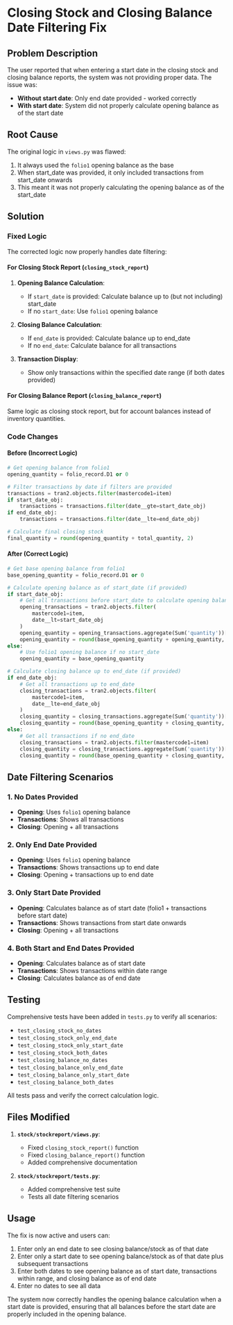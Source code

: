 # Closing Stock and Closing Balance Date Filtering Fix

## Problem Description

The user reported that when entering a start date in the closing stock and closing balance reports, the system was not providing proper data. The issue was:

- **Without start date**: Only end date provided - worked correctly
- **With start date**: System did not properly calculate opening balance as of the start date

## Root Cause

The original logic in `views.py` was flawed:

1. It always used the `folio1` opening balance as the base
2. When start_date was provided, it only included transactions from start_date onwards
3. This meant it was not properly calculating the opening balance as of the start_date

## Solution

### Fixed Logic

The corrected logic now properly handles date filtering:

#### For Closing Stock Report (`closing_stock_report`)

1. **Opening Balance Calculation**:
   - If `start_date` is provided: Calculate balance up to (but not including) start_date
   - If no `start_date`: Use `folio1` opening balance

2. **Closing Balance Calculation**:
   - If `end_date` is provided: Calculate balance up to end_date
   - If no `end_date`: Calculate balance for all transactions

3. **Transaction Display**:
   - Show only transactions within the specified date range (if both dates provided)

#### For Closing Balance Report (`closing_balance_report`)

Same logic as closing stock report, but for account balances instead of inventory quantities.

### Code Changes

#### Before (Incorrect Logic)
```python
# Get opening balance from folio1
opening_quantity = folio_record.D1 or 0

# Filter transactions by date if filters are provided
transactions = tran2.objects.filter(mastercode1=item)
if start_date_obj:
    transactions = transactions.filter(date__gte=start_date_obj)
if end_date_obj:
    transactions = transactions.filter(date__lte=end_date_obj)

# Calculate final closing stock
final_quantity = round(opening_quantity + total_quantity, 2)
```

#### After (Correct Logic)
```python
# Get base opening balance from folio1
base_opening_quantity = folio_record.D1 or 0

# Calculate opening balance as of start_date (if provided)
if start_date_obj:
    # Get all transactions before start_date to calculate opening balance
    opening_transactions = tran2.objects.filter(
        mastercode1=item,
        date__lt=start_date_obj
    )
    opening_quantity = opening_transactions.aggregate(Sum('quantity'))['quantity__sum'] or 0
    opening_quantity = round(base_opening_quantity + opening_quantity, 2)
else:
    # Use folio1 opening balance if no start_date
    opening_quantity = base_opening_quantity

# Calculate closing balance up to end_date (if provided)
if end_date_obj:
    # Get all transactions up to end_date
    closing_transactions = tran2.objects.filter(
        mastercode1=item,
        date__lte=end_date_obj
    )
    closing_quantity = closing_transactions.aggregate(Sum('quantity'))['quantity__sum'] or 0
    closing_quantity = round(base_opening_quantity + closing_quantity, 2)
else:
    # Get all transactions if no end_date
    closing_transactions = tran2.objects.filter(mastercode1=item)
    closing_quantity = closing_transactions.aggregate(Sum('quantity'))['quantity__sum'] or 0
    closing_quantity = round(base_opening_quantity + closing_quantity, 2)
```

## Date Filtering Scenarios

### 1. No Dates Provided
- **Opening**: Uses `folio1` opening balance
- **Transactions**: Shows all transactions
- **Closing**: Opening + all transactions

### 2. Only End Date Provided
- **Opening**: Uses `folio1` opening balance
- **Transactions**: Shows transactions up to end date
- **Closing**: Opening + transactions up to end date

### 3. Only Start Date Provided
- **Opening**: Calculates balance as of start date (folio1 + transactions before start date)
- **Transactions**: Shows transactions from start date onwards
- **Closing**: Opening + all transactions

### 4. Both Start and End Dates Provided
- **Opening**: Calculates balance as of start date
- **Transactions**: Shows transactions within date range
- **Closing**: Calculates balance as of end date

## Testing

Comprehensive tests have been added in `tests.py` to verify all scenarios:

- `test_closing_stock_no_dates`
- `test_closing_stock_only_end_date`
- `test_closing_stock_only_start_date`
- `test_closing_stock_both_dates`
- `test_closing_balance_no_dates`
- `test_closing_balance_only_end_date`
- `test_closing_balance_only_start_date`
- `test_closing_balance_both_dates`

All tests pass and verify the correct calculation logic.

## Files Modified

1. **`stock/stockreport/views.py`**:
   - Fixed `closing_stock_report()` function
   - Fixed `closing_balance_report()` function
   - Added comprehensive documentation

2. **`stock/stockreport/tests.py`**:
   - Added comprehensive test suite
   - Tests all date filtering scenarios

## Usage

The fix is now active and users can:

1. Enter only an end date to see closing balance/stock as of that date
2. Enter only a start date to see opening balance/stock as of that date plus subsequent transactions
3. Enter both dates to see opening balance as of start date, transactions within range, and closing balance as of end date
4. Enter no dates to see all data

The system now correctly handles the opening balance calculation when a start date is provided, ensuring that all balances before the start date are properly included in the opening balance. 